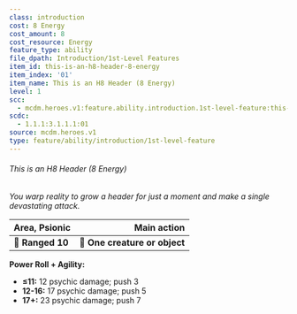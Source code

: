 ```yaml
---
class: introduction
cost: 8 Energy
cost_amount: 8
cost_resource: Energy
feature_type: ability
file_dpath: Introduction/1st-Level Features
item_id: this-is-an-h8-header-8-energy
item_index: '01'
item_name: This is an H8 Header (8 Energy)
level: 1
scc:
  - mcdm.heroes.v1:feature.ability.introduction.1st-level-feature:this-is-an-h8-header-8-energy
scdc:
  - 1.1.1:3.1.1.1:01
source: mcdm.heroes.v1
type: feature/ability/introduction/1st-level-feature
---
```


###### This is an H8 Header (8 Energy)

*You warp reality to grow a header for just a moment and make a single devastating attack.*

| **Area, Psionic** |               **Main action** |
| :---------------- | ----------------------------: |
| **📏 Ranged 10**  | **🎯 One creature or object** |

**Power Roll + Agility:**

- **≤11:** 12 psychic damage; push 3
- **12-16:** 17 psychic damage; push 5
- **17+:** 23 psychic damage; push 7
